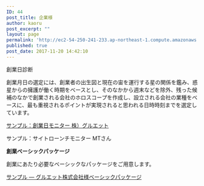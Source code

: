 ```yaml
---
ID: 44
post_title: 企業様
author: kaoru
post_excerpt: ""
layout: page
permalink: 'http://ec2-54-250-241-233.ap-northeast-1.compute.amazonaws.com/ja/%e4%bc%81%e6%a5%ad%e6%a7%98/'
published: true
post_date: 2017-11-20 14:42:10
---
```

創業日診断

創業月日の選定には、創業者の出生図と現在の宙を運行する星の関係を鑑み、惑星からの擁護が働く時期をベースとし、そのなかから週末などを除外、残った候補のなかで創業される会社のホロスコープを作成し、設立される会社の業種をベースに、最も重視されるポイントが実現されると思われる日時時刻までを選定しています。

<a href="http://35.200.64.23/employer-jp/%e6%a0%aa%ef%bc%89%e3%82%b0%e3%83%ab%e3%82%b3%e3%80%80%e5%89%b5%e6%a5%ad%e6%97%a5%e3%82%b3%e3%83%b3%e3%82%b5%e3%83%ab%e3%83%86%e3%82%a3%e3%83%b3%e3%82%b0/" target="_blank" rel="noopener">サンプル：創業日モニター 株）グルエット</a>

サンプル：サイトローンチモニター MTさん

<strong>創業ベーシックパッケージ</strong>

創業にあたり必要なベーシックなパッケージをご用意します。

<a href="http://ec2-54-250-241-233.ap-northeast-1.compute.amazonaws.com/ja/%e5%89%b5%e6%a5%ad%e3%83%91%e3%83%83%e3%82%b1%e3%83%bc%e3%82%b8-%e3%82%b0%e3%83%ab%e3%82%a8%e3%83%83%e3%83%88%e6%a0%aa%e5%bc%8f%e4%bc%9a%e7%a4%be/" target="_blank" rel="noopener">サンプル — グルエット株式会社様ベーシックパッケージ</a>